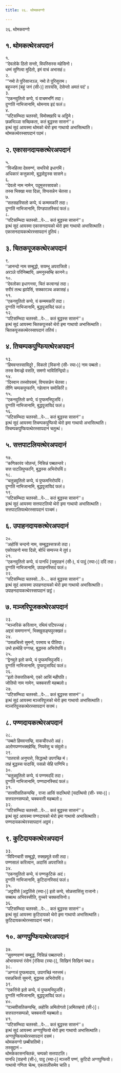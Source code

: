 ```yaml
---
title: २६. थोमकवग्गो

---
```

२६. थोमकवग्गो  


## १. थोमकत्थेरअपदानं

१.  
‘‘देवलोके ठितो सन्तो, विपस्सिस्स महेसिनो।  
धम्मं सुणित्वा मुदितो, इमं वाचं अभासहं॥  
२.  
‘‘‘नमो ते पुरिसाजञ्ञ, नमो ते पुरिसुत्तम।  
बहुज्जनं [बहुं जनं (सी॰)] तारयसि, देसेन्तो अमतं पदं’॥  
३.  
‘‘एकनवुतितो कप्पे, यं वाचमभणिं तदा।  
दुग्गतिं नाभिजानामि, थोमनाय इदं फलं॥  
४.  
‘‘पटिसम्भिदा चतस्सो, विमोक्खापि च अट्ठिमे।  
छळभिञ्ञा सच्छिकता, कतं बुद्धस्स सासनं’’॥  
इत्थं सुदं आयस्मा थोमको थेरो इमा गाथायो अभासित्थाति।  
थोमकत्थेरस्सापदानं पठमं।  


## २. एकासनदायकत्थेरअपदानं

५.  
‘‘विजहित्वा देववण्णं, सभरियो इधागमिं।  
अधिकारं कत्तुकामो, बुद्धसेट्ठस्स सासने॥  
६.  
‘‘देवलो नाम नामेन, पदुमुत्तरसावको।  
तस्स भिक्खा मया दिन्ना, विप्पसन्नेन चेतसा॥  
७.  
‘‘सतसहस्सितो कप्पे, यं कम्ममकरिं तदा।  
दुग्गतिं नाभिजानामि, पिण्डपातस्सिदं फलं॥  
८.  
‘‘पटिसम्भिदा चतस्सो…पे॰… कतं बुद्धस्स सासनं’’॥  
इत्थं सुदं आयस्मा एकासनदायको थेरो इमा गाथायो अभासित्थाति।  
एकासनदायकत्थेरस्सापदानं दुतियं।  


## ३. चितकपूजकत्थेरअपदानं

९.  
‘‘आनन्दो नाम सम्बुद्धो, सयम्भू अपराजितो।  
अरञ्ञे परिनिब्बायि, अमनुस्सम्हि कानने॥  
१०.  
‘‘देवलोका इधागन्त्वा, चितं कत्वानहं तदा।  
सरीरं तत्थ झापेसिं, सक्कारञ्च अकासहं॥  
११.  
‘‘एकनवुतितो कप्पे, यं कम्ममकरिं तदा।  
दुग्गतिं नाभिजानामि, बुद्धपूजायिदं फलं॥  
१२.  
‘‘पटिसम्भिदा चतस्सो…पे॰… कतं बुद्धस्स सासनं’’॥  
इत्थं सुदं आयस्मा चितकपूजको थेरो इमा गाथायो अभासित्थाति।  
चितकपूजकत्थेरस्सापदानं ततियं।  


## ४. तिचम्पकपुप्फियत्थेरअपदानं

१३.  
‘‘हिमवन्तस्साविदूरे , विकतो [विकनो (सी॰ स्या॰)] नाम पब्बतो।  
तस्स वेमज्झे वसति, समणो भावितिन्द्रियो॥  
१४.  
‘‘दिस्वान तस्सोपसमं, विप्पसन्नेन चेतसा।  
तीणि चम्पकपुप्फानि, गहेत्वान समोकिरिं॥  
१५.  
‘‘एकनवुतितो कप्पे, यं पुप्फमभिपूजयिं।  
दुग्गतिं नाभिजानामि, बुद्धपूजायिदं फलं॥  
१६.  
‘‘पटिसम्भिदा चतस्सो…पे॰… कतं बुद्धस्स सासनं’’॥  
इत्थं सुदं आयस्मा तिचम्पकपुप्फियो थेरो इमा गाथायो अभासित्थाति।  
तिचम्पकपुप्फियत्थेरस्सापदानं चतुत्थं।  


## ५. सत्तपाटलियत्थेरअपदानं

१७.  
‘‘कणिकारंव जोतन्तं, निसिन्नं पब्बतन्तरे।  
सत्त पाटलिपुप्फानि, बुद्धस्स अभिरोपयिं॥  
१८.  
‘‘चतुन्नवुतितो कप्पे, यं पुप्फमभिरोपयिं।  
दुग्गतिं नाभिजानामि, बुद्धपूजायिदं फलं॥  
१९.  
‘‘पटिसम्भिदा चतस्सो…पे॰… कतं बुद्धस्स सासनं’’॥  
इत्थं सुदं आयस्मा सत्तपाटलियो थेरो इमा गाथायो अभासित्थाति।  
सत्तपाटलियत्थेरस्सापदानं पञ्चमं।  


## ६. उपाहनदायकत्थेरअपदानं

२०.  
‘‘अहोसिं चन्दनो नाम, सम्बुद्धस्सत्रजो तदा।  
एकोपाहनो मया दिन्नो, बोधिं सम्पज्ज मे तुवं॥  
२१.  
‘‘एकनवुतितो कप्पे, यं पानधिं [यमुपाहनं (सी॰), यं पादुं (स्या॰)] ददिं तदा।  
दुग्गतिं नाभिजानामि, उपाहनस्सिदं फलं॥  
२२.  
‘‘पटिसम्भिदा चतस्सो…पे॰… कतं बुद्धस्स सासनं’’॥  
इत्थं सुदं आयस्मा उपाहनदायको थेरो इमा गाथायो अभासित्थाति।  
उपाहनदायकत्थेरस्सापदानं छट्ठं।  


## ७. मञ्जरिपूजकत्थेरअपदानं

२३.  
‘‘मञ्जरिकं करित्वान, रथियं पटिपज्जहं।  
अद्दसं समणानग्गं, भिक्खुसङ्घपुरक्खतं॥  
२४.  
‘‘पसन्नचित्तो सुमनो, परमाय च पीतिया।  
उभो हत्थेहि पग्गय्ह, बुद्धस्स अभिरोपयिं॥  
२५.  
‘‘द्वेनवुते इतो कप्पे, यं पुप्फमभिपूजयिं।  
दुग्गतिं नाभिजानामि, पुप्फपूजायिदं फलं॥  
२६.  
‘‘इतो तेसत्ततिकप्पे, एको आसिं महीपति।  
जोतियो नाम नामेन, चक्कवत्ती महब्बलो॥  
२७.  
‘‘पटिसम्भिदा चतस्सो…पे॰… कतं बुद्धस्स सासनं’’॥  
इत्थं सुदं आयस्मा मञ्जरिपूजको थेरो इमा गाथायो अभासित्थाति।  
मञ्जरिपूजकत्थेरस्सापदानं सत्तमं।  


## ८. पण्णदायकत्थेरअपदानं

२८.  
‘‘पब्बते हिमवन्तम्हि, वाकचीरधरो अहं।  
अलोणपण्णभक्खोम्हि, नियमेसु च संवुतो॥  
२९.  
‘‘पातरासे अनुप्पत्ते, सिद्धत्थो उपगच्छि मं।  
ताहं बुद्धस्स पादासिं, पसन्नो सेहि पाणिभि॥  
३०.  
‘‘चतुन्नवुतितो कप्पे, यं पण्णमददिं तदा।  
दुग्गतिं नाभिजानामि, पण्णदानस्सिदं फलं॥  
३१.  
‘‘सत्तवीसतिकप्पम्हि , राजा आसिं सदत्थियो [यदत्थियो (सी॰ स्या॰)]।  
सत्तरतनसम्पन्नो, चक्कवत्ती महब्बलो॥  
३२.  
‘‘पटिसम्भिदा चतस्सो…पे॰… कतं बुद्धस्स सासनं’’॥  
इत्थं सुदं आयस्मा पण्णदायको थेरो इमा गाथायो अभासित्थाति।  
पण्णदायकत्थेरस्सापदानं अट्ठमं।  


## ९. कुटिदायकत्थेरअपदानं

३३.  
‘‘विपिनचारी सम्बुद्धो, रुक्खमूले वसी तदा।  
पण्णसालं करित्वान, अदासिं अपराजिते॥  
३४.  
‘‘एकनवुतितो कप्पे, यं पण्णकुटिकं अदं।  
दुग्गतिं नाभिजानामि, कुटिदानस्सिदं फलं॥  
३५.  
‘‘अट्ठवीसे [अट्ठतिंसे (स्या॰)] इतो कप्पे, सोळसासिंसु राजानो।  
सब्बत्थ अभिवस्सीति, वुच्चरे चक्कवत्तिनो॥  
३६.  
‘‘पटिसम्भिदा चतस्सो…पे॰… कतं बुद्धस्स सासनं’’॥  
इत्थं सुदं आयस्मा कुटिदायको थेरो इमा गाथायो अभासित्थाति।  
कुटिदायकत्थेरस्सापदानं नवमं।  


## १०. अग्गपुप्फियत्थेरअपदानं

३७.  
‘‘सुवण्णवण्णं सम्बुद्धं, निसिन्नं पब्बतन्तरे।  
ओभासयन्तं रंसेन [रंसिया (स्या॰)], सिखिनं सिखिनं यथा॥  
३८.  
‘‘अग्गजं पुप्फमादाय, उपागच्छिं नरुत्तमं।  
पसन्नचित्तो सुमनो, बुद्धस्स अभिरोपयिं॥  
३९.  
‘‘एकत्तिंसे इतो कप्पे, यं पुप्फमभिपूजयिं।  
दुग्गतिं नाभिजानामि, बुद्धपूजायिदं फलं॥  
४०.  
‘‘पञ्चवीसतिकप्पम्हि, अहोसि अमितोगतो [अमितव्हयो (सी॰)]।  
सत्तरतनसम्पन्नो, चक्कवत्ती महब्बलो॥  
४१.  
‘‘पटिसम्भिदा चतस्सो…पे॰… कतं बुद्धस्स सासनं’’॥  
इत्थं सुदं आयस्मा अग्गपुप्फियो थेरो इमा गाथायो अभासित्थाति।  
अग्गपुप्फियत्थेरस्सापदानं दसमं।  
थोमकवग्गो छब्बीसतिमो।  
तस्सुद्दानं –  
थोमकेकासनचितकं, चम्पको सत्तपाटलि।  
पानधि [पाहनो (सी॰), पादु (स्या॰)] मञ्जरी पण्णं, कुटिदो अग्गपुप्फियो।  
गाथायो गणिता चेत्थ, एकतालीसमेव चाति॥  